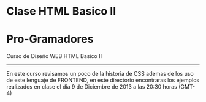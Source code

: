Clase HTML Basico II
====================
Pro-Gramadores
===============


Curso de Diseño WEB HTML Basico II
________________________________________

En este curso revisamos un poco de la historia de CSS ademas de los uso de este lenguaje de FRONTEND, 
en este directorio encontraras los ejemplos realizados en clase el dia 9 de Diciembre de 2013 a las 20:30
horas (GMT-4)

